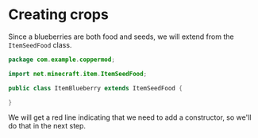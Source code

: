 
# Creating crops

Since a blueberries are both food and seeds, we will extend from the `ItemSeedFood` class.

```java
package com.example.coppermod;

import net.minecraft.item.ItemSeedFood;

public class ItemBlueberry extends ItemSeedFood {

}
```

We will get a red line indicating that we need to add a constructor, so we'll do that in the next step.